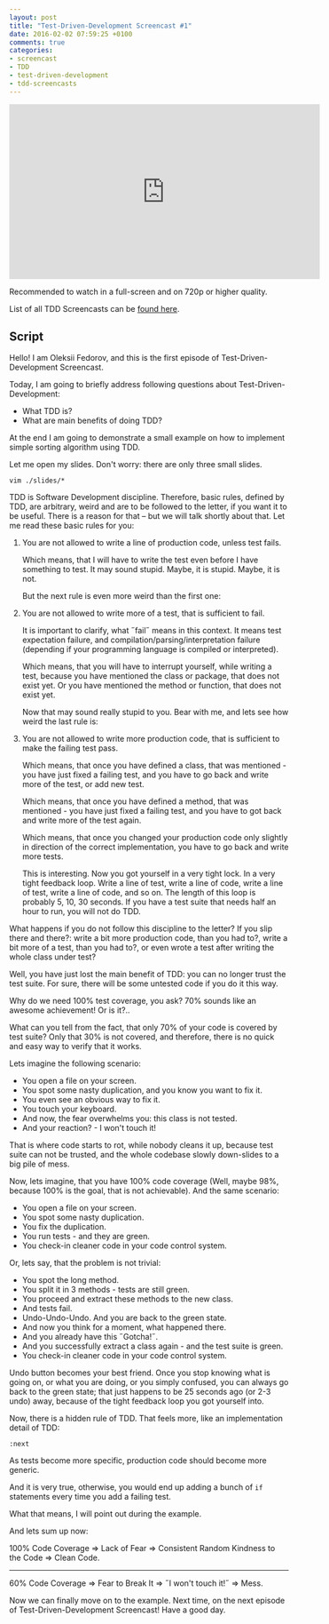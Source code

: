 ```yaml
---
layout: post
title: "Test-Driven-Development Screencast #1"
date: 2016-02-02 07:59:25 +0100
comments: true
categories:
- screencast
- TDD
- test-driven-development
- tdd-screencasts
---
```


<iframe width="560" height="315" src="https://www.youtube.com/embed/QnEvjrszst4?list=PLbNxoJawcer22UE8lT93-fX8ZYFNtoXFu" frameborder="0" allowfullscreen></iframe>

Recommended to watch in a full-screen and on 720p or higher quality.

List of all TDD Screencasts can be [found here](/blog/categories/tdd-screencasts/).

## Script

Hello! I am Oleksii Fedorov, and this is the first episode of
Test-Driven-Development Screencast.

Today, I am going to briefly address following questions about
Test-Driven-Development:
- What TDD is?
- What are main benefits of doing TDD?

At the end I am going to demonstrate a small example on how to implement simple
sorting algorithm using TDD.

Let me open my slides. Don't worry: there are only three small slides.

```
vim ./slides/*
```

TDD is Software Development discipline. Therefore, basic rules, defined by TDD,
are arbitrary, weird and are to be followed to the letter, if you want it to be
useful. There is a reason for that – but we will talk shortly about that. Let
me read these basic rules for you:

1. You are not allowed to write a line of production code, unless test fails.

   Which means, that I will have to write the test even before I have something
   to test. It may sound stupid. Maybe, it is stupid. Maybe, it is not.

   But the next rule is even more weird than the first one:

2. You are not allowed to write more of a test, that is sufficient to fail.

   It is important to clarify, what ˝fail˝ means in this context. It means test
   expectation failure, and compilation/parsing/interpretation failure
   (depending if your programming language is compiled or interpreted).

   Which means, that you will have to interrupt yourself, while writing a test,
   because you have mentioned the class or package, that does not exist yet. Or
   you have mentioned the method or function, that does not exist yet.

   Now that may sound really stupid to you. Bear with me, and lets see how
   weird the last rule is:

3. You are not allowed to write more production code, that is sufficient to
   make the failing test pass.

   Which means, that once you have defined a class, that was mentioned - you
   have just fixed a failing test, and you have to go back and write more of
   the test, or add new test.

   Which means, that once you have defined a method, that was mentioned - you
   have just fixed a failing test, and you have to got back and write more of
   the test again.

   Which means, that once you changed your production code only slightly in
   direction of the correct implementation, you have to go back and write more
   tests.

   This is interesting. Now you got yourself in a very tight lock. In a very
   tight feedback loop. Write a line of test, write a line of code, write a
   line of test, write a line of code, and so on. The length of this loop is
   probably 5, 10, 30 seconds. If you have a test suite that needs half an hour
   to run, you will not do TDD.

What happens if you do not follow this discipline to the letter? If you slip
there and there?: write a bit more production code, than you had to?, write a
bit more of a test, than you had to?, or even wrote a test after writing the
whole class under test?

Well, you have just lost the main benefit of TDD: you can no longer trust the
test suite. For sure, there will be some untested code if you do it this way.

Why do we need 100% test coverage, you ask? 70% sounds like an awesome
achievement! Or is it?..

What can you tell from the fact, that only 70% of your code is covered by test
suite? Only that 30% is not covered, and therefore, there is no quick and easy
way to verify that it works.

Lets imagine the following scenario:

- You open a file on your screen.
- You spot some nasty duplication, and you know you want to fix it.
- You even see an obvious way to fix it.
- You touch your keyboard.
- And now, the fear overwhelms you: this class is not tested.
- And your reaction? - I won't touch it!

That is where code starts to rot, while nobody cleans it up, because test suite
can not be trusted, and the whole codebase slowly down-slides to a big pile of
mess.

Now, lets imagine, that you have 100% code coverage (Well, maybe 98%, because
100% is the goal, that is not achievable). And the same scenario:

- You open a file on your screen.
- You spot some nasty duplication.
- You fix the duplication.
- You run tests - and they are green.
- You check-in cleaner code in your code control system.

Or, lets say, that the problem is not trivial:
- You spot the long method.
- You split it in 3 methods - tests are still green.
- You proceed and extract these methods to the new class.
- And tests fail.
- Undo-Undo-Undo. And you are back to the green state.
- And now you think for a moment, what happened there.
- And you already have this ˝Gotcha!˝.
- And you successfully extract a class again - and the test suite is green.
- You check-in cleaner code in your code control system.

Undo button becomes your best friend. Once you stop knowing what is going on,
or what you are doing, or you simply confused, you can always go back to the
green state; that just happens to be 25 seconds ago (or 2-3 undo) away, because
of the tight feedback loop you got yourself into.

Now, there is a hidden rule of TDD. That feels more, like an implementation
detail of TDD:

```
:next
```

As tests become more specific, production code should become more generic.

And it is very true, otherwise, you would end up adding a bunch of `if`
statements every time you add a failing test.

What that means, I will point out during the example.

And lets sum up now:

100% Code Coverage =>
  Lack of Fear =>
  Consistent Random Kindness to the Code =>
  Clean Code.

---

60% Code Coverage =>
  Fear to Break It =>
  ˝I won't touch it!˝ =>
  Mess.

Now we can finally move on to the example. Next time, on the next episode of
Test-Driven-Development Screencast! Have a good day.
